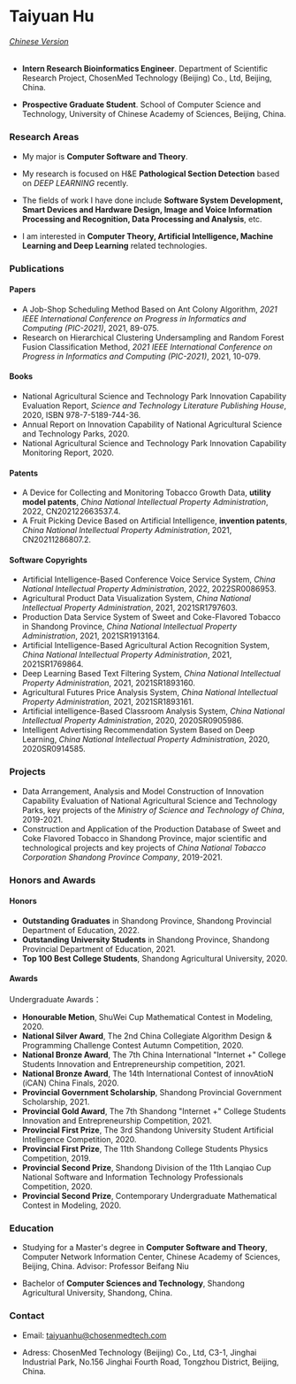 # Taiyuan Hu 
###### [Chinese Version](https://hutaiyuan.github.io/README_CN.html)

- **Intern Research Bioinformatics Engineer**. Department of Scientific Research Project, ChosenMed Technology (Beijing) Co., Ltd, Beijing, China.

- **Prospective Graduate Student**. School of Computer Science and Technology, University of Chinese Academy of Sciences, Beijing, China.

### Research Areas

- My major is **Computer Software and Theory**.

- My research is focused on H&E **Pathological Section Detection** based on *DEEP LEARNING* recently.

- The fields of work I have done include **Software System Development, Smart Devices and Hardware Design, Image and Voice Information Processing and Recognition, Data Processing and Analysis**, etc.

- I am interested in **Computer Theory, Artificial Intelligence, Machine Learning and Deep Learning** related technologies.

### Publications

#### Papers
- A Job-Shop Scheduling Method Based on Ant Colony Algorithm, *2021 IEEE International Conference on Progress in Informatics and Computing (PIC-2021)*, 2021, 89-075.
- Research on Hierarchical Clustering Undersampling and Random Forest Fusion Classification Method, *2021 IEEE International Conference on Progress in Informatics and Computing (PIC-2021)*, 2021, 10-079.


#### Books
- National Agricultural Science and Technology Park Innovation Capability Evaluation Report, *Science and Technology Literature Publishing House*, 2020, ISBN 978-7-5189-744-36.
- Annual Report on Innovation Capability of National Agricultural Science and Technology Parks, 2020.
- National Agricultural Science and Technology Park Innovation Capability Monitoring Report, 2020.


#### Patents
- A Device for Collecting and Monitoring Tobacco Growth Data, **utility model patents**, *China National lntellectual Property Administration*, 2022, CN202122663537.4.
- A Fruit Picking Device Based on Artificial Intelligence, **invention patents**, *China National lntellectual Property Administration*, 2021, CN20211286807.2.

#### Software Copyrights

- Artificial Intelligence-Based Conference Voice Service System, *China National lntellectual Property Administration*, 2022, 2022SR0086953.
- Agricultural Product Data Visualization System, *China National lntellectual Property Administration*, 2021, 2021SR1797603.
- Production Data Service System of Sweet and Coke-Flavored Tobacco in Shandong Province, *China National lntellectual Property Administration*, 2021, 2021SR1913164.
- Artificial Intelligence-Based Agricultural Action Recognition System, *China National lntellectual Property Administration*, 2021, 2021SR1769864.
- Deep Learning Based Text Filtering System, *China National lntellectual Property Administration*, 2021, 2021SR1893160.
- Agricultural Futures Price Analysis System, *China National lntellectual Property Administration*, 2021, 2021SR1893161.
- Artificial intelligence-Based Classroom Analysis System, *China National lntellectual Property Administration*, 2020, 2020SR0905986.
- Intelligent Advertising Recommendation System Based on Deep Learning, *China National lntellectual Property Administration*, 2020, 2020SR0914585.


### Projects
- Data Arrangement, Analysis and Model Construction of Innovation Capability Evaluation of National Agricultural Science and Technology Parks, key projects of the *Ministry of Science and Technology of China*, 2019-2021.
- Construction and Application of the Production Database of Sweet and Coke Flavored Tobacco in Shandong Province, major scientific and technological projects and key projects of *China National Tobacco Corporation Shandong Province Company*, 2019-2021.


### Honors and Awards
#### Honors
- **Outstanding Graduates** in Shandong Province, Shandong Provincial Department of Education, 2022.
- **Outstanding University Students** in Shandong Province, Shandong Provincial Department of Education, 2021.
- **Top 100 Best College Students**, Shandong Agricultural University, 2020.

#### Awards

Undergraduate Awards：
- **Honourable Metion**, ShuWei Cup Mathematical Contest in Modeling, 2020.
- **National Silver Award**, The 2nd China Collegiate Algorithm Design & Programming Challenge Contest Autumn Competition, 2020.
- **National Bronze Award**, The 7th China International "Internet +" College Students Innovation and Entrepreneurship competition, 2021.
- **National Bronze Award**, The 14th International Contest of innovAtioN (iCAN) China Finals, 2020.
- **Provincial Government Scholarship**, Shandong Provincial Government Scholarship, 2021.
- **Provincial Gold Award**, The 7th Shandong "Internet +" College Students Innovation and Entrepreneurship Competition, 2021.
- **Provincial First Prize**, The 3rd Shandong University Student Artificial Intelligence Competition, 2020.
- **Provincial First Prize**, The 11th Shandong College Students Physics Competition, 2019.
- **Provincial Second Prize**, Shandong Division of the 11th Lanqiao Cup National Software and Information Technology Professionals Competition, 2020.
- **Provincial Second Prize**, Contemporary Undergraduate Mathematical Contest in Modeling, 2020.



### Education

- Studying for a Master's degree in **Computer Software and Theory**, Computer Network Information Center, Chinese Academy of Sciences, Beijing, China. Advisor: Professor Beifang Niu

- Bachelor of **Computer Sciences and Technology**, Shandong Agricultural University, Shandong, China.



### Contact

- Email: taiyuanhu@chosenmedtech.com

- Adress: ChosenMed Technology (Beijing) Co., Ltd, C3-1, Jinghai Industrial Park, No.156 Jinghai Fourth Road, Tongzhou District, Beijing, China.
